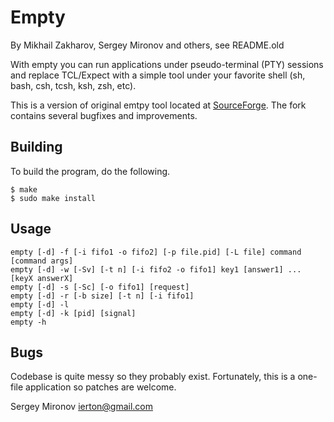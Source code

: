 Empty 
=====

By Mikhail Zakharov, Sergey Mironov and others, see README.old

With empty you can run applications under pseudo-terminal (PTY) sessions and
replace TCL/Expect with a simple tool under your favorite shell (sh, bash,
csh, tcsh, ksh, zsh, etc).

This is a version of original emtpy tool located at
[SourceForge](http://empty.sourceforge.net/).
The fork contains several bugfixes and improvements.  

Building
--------

To build the program, do the following.

	$ make
	$ sudo make install

Usage
-----

	empty [-d] -f [-i fifo1 -o fifo2] [-p file.pid] [-L file] command [command args]
	empty [-d] -w [-Sv] [-t n] [-i fifo2 -o fifo1] key1 [answer1] ... [keyX answerX]
	empty [-d] -s [-Sc] [-o fifo1] [request]
	empty [-d] -r [-b size] [-t n] [-i fifo1]
	empty [-d] -l
	empty [-d] -k [pid] [signal]
	empty -h


Bugs
----

Codebase is quite messy so they probably exist. Fortunately, this is a one-file
application so patches are welcome.

Sergey Mironov
ierton@gmail.com


